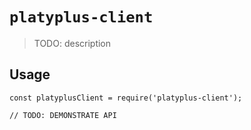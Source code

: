 # `platyplus-client`

> TODO: description

## Usage

```
const platyplusClient = require('platyplus-client');

// TODO: DEMONSTRATE API
```
